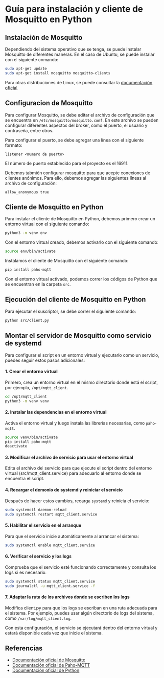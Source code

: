 # Guía para instalación y cliente de Mosquitto en Python

## Instalación de Mosquitto
Dependiendo del sistema operativo que se tenga, se puede instalar Mosquitto de diferentes maneras. En el caso de Ubuntu, se puede instalar con el siguiente comando:

```bash
sudo apt-get update
sudo apt-get install mosquitto mosquitto-clients
```

Para otras distribuciones de Linux, se puede consultar la [documentación oficial](https://mosquitto.org/download/).

## Configuracion de Mosquitto
Para configurar Mosquitto, se debe editar el archivo de configuración que se encuentra en `/etc/mosquitto/mosquitto.conf`. En este archivo se pueden configurar diferentes aspectos del broker, como el puerto, el usuario y contraseña, entre otros.

Para configurar el puerto, se debe agregar una línea con el siguiente formato:

```
listener <numero de puerto>
```

El número de puerto establecido para el proyecto es el 16911.

Debemos tabmién configurar mosquitto para que acepte conexiones de clientes anónimos. Para ello, debemos agregar las siguientes líneas al archivo de configuración:

```
allow_anonymous true
```

## Cliente de Mosquitto en Python
Para instalar el cliente de Mosquitto en Python, debemos primero crear un entorno virtual con el siguiente comando:

```bash
python3 -m venv env
```

Con el entorno virtual creado, debemos activarlo con el siguiente comando:

```bash
source env/bin/activate
```

Instalamos el cliente de Mosquitto con el siguiente comando:

```bash
pip install paho-mqtt
```

Con el entorno virtual activado, podemos correr los códigos de Python que se encuentran en la carpeta `src`.

## Ejecución del cliente de Mosquitto en Python
Para ejecutar el suscriptor, se debe correr el siguiente comando:

```bash
python src/client.py
```


## Montar el servidor de Mosquitto como servicio de systemd
Para configurar el script en un entorno virtual y ejecutarlo como un servicio, puedes seguir estos pasos adicionales:

#### 1\. Crear el entorno virtual

Primero, crea un entorno virtual en el mismo directorio donde está el script, por ejemplo, `/opt/mqtt_client`.

```bash
cd /opt/mqtt_client
python3 -m venv venv
```

#### 2\. Instalar las dependencias en el entorno virtual

Activa el entorno virtual y luego instala las librerías necesarias, como `paho-mqtt`.

```bash
source venv/bin/activate
pip install paho-mqtt
deactivate
```

#### 3\. Modificar el archivo de servicio para usar el entorno virtual

Edita el archivo del servicio para que ejecute el script dentro del entorno virtual (src/mqtt_client.service) para adecuarlo al entorno donde se encuentra el script.

#### 4\. Recargar el demonio de systemd y reiniciar el servicio

Después de hacer estos cambios, recarga `systemd` y reinicia el servicio:

```bash
sudo systemctl daemon-reload
sudo systemctl restart mqtt_client.service
```

#### 5\. Habilitar el servicio en el arranque

Para que el servicio inicie automáticamente al arrancar el sistema:

```bash
sudo systemctl enable mqtt_client.service
```

#### 6\. Verificar el servicio y los logs

Comprueba que el servicio esté funcionando correctamente y consulta los logs si es necesario:

```bash
sudo systemctl status mqtt_client.service
sudo journalctl -u mqtt_client.service -f
```

#### 7\. Adaptar la ruta de los archivos donde se escriben los logs
Modifica client.py para que los logs se escriban en una ruta adecuada para el sistema. Por ejemplo, puedes usar algún directorio de logs del sistema, como `/var/log/mqtt_client.log`.

Con esta configuración, el servicio se ejecutará dentro del entorno virtual y estará disponible cada vez que inicie el sistema.


## Referencias
- [Documentación oficial de Mosquitto](https://mosquitto.org/documentation/)
- [Documentación oficial de Paho-MQTT](https://www.eclipse.org/paho/index.php?page=clients/python/docs/index.php)
- [Documentación oficial de Python](https://docs.python.org/3/)